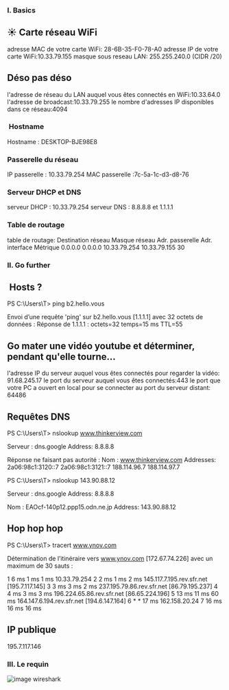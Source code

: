 ### I. Basics
## ☀️ Carte réseau WiFi

adresse MAC de votre carte WiFi: 28-6B-35-F0-78-A0
adresse IP de votre carte WiFi:10.33.79.155
masque sous reseau LAN: 255.255.240.0 (CIDR /20)

## Déso pas déso
l'adresse de réseau du LAN auquel vous êtes connectés en WiFi:10.33.64.0
l'adresse de broadcast:10.33.79.255
le nombre d'adresses IP disponibles dans ce réseau:4094

### ️ Hostname

Hostname : DESKTOP-BJE98E8

###  Passerelle du réseau
IP passerelle : 10.33.79.254
MAC passerelle :7c-5a-1c-d3-d8-76

### Serveur DHCP et DNS

serveur DHCP :  10.33.79.254
serveur DNS : 8.8.8.8 et 1.1.1.1

###  Table de routage
table de routage: Destination réseau    Masque réseau  Adr. passerelle   Adr. interface Métrique
          0.0.0.0          0.0.0.0     10.33.79.254     10.33.79.155     30

### II. Go further

## ️ Hosts ?


PS C:\Users\T> ping b2.hello.vous

Envoi d’une requête 'ping' sur b2.hello.vous [1.1.1.1] avec 32 octets de données :
Réponse de 1.1.1.1 : octets=32 temps=15 ms TTL=55

## Go mater une vidéo youtube et déterminer, pendant qu'elle tourne...

l'adresse IP du serveur auquel vous êtes connectés pour regarder la vidéo: 91.68.245.17
le port du serveur auquel vous êtes connectés:443
le port que votre PC a ouvert en local pour se connecter au port du serveur distant: 64486

## Requêtes DNS
PS C:\Users\T> nslookup www.thinkerview.com
>>
Serveur :   dns.google
Address:  8.8.8.8

Réponse ne faisant pas autorité :
Nom :    www.thinkerview.com
Addresses:  2a06:98c1:3120::7
          2a06:98c1:3121::7
          188.114.96.7
          188.114.97.7

PS C:\Users\T> nslookup 143.90.88.12
>>
Serveur :   dns.google
Address:  8.8.8.8

Nom :    EAOcf-140p12.ppp15.odn.ne.jp
Address:  143.90.88.12

##  Hop hop hop

PS C:\Users\T> tracert www.ynov.com
>>

Détermination de l’itinéraire vers www.ynov.com [172.67.74.226]
avec un maximum de 30 sauts :

  1     6 ms     1 ms     1 ms  10.33.79.254
  2     2 ms     1 ms     2 ms  145.117.7.195.rev.sfr.net [195.7.117.145]
  3     3 ms     3 ms     2 ms  237.195.79.86.rev.sfr.net [86.79.195.237]
  4     4 ms     3 ms     3 ms  196.224.65.86.rev.sfr.net [86.65.224.196]
  5    13 ms    11 ms    60 ms  164.147.6.194.rev.sfr.net [194.6.147.164]
  6     *        *       17 ms  162.158.20.24
  7    16 ms    16 ms    16 ms

## IP publique

  195.7.117.146


### III. Le requin

![image wireshark](C:\Users\T\Downloads\arp.pcapng)